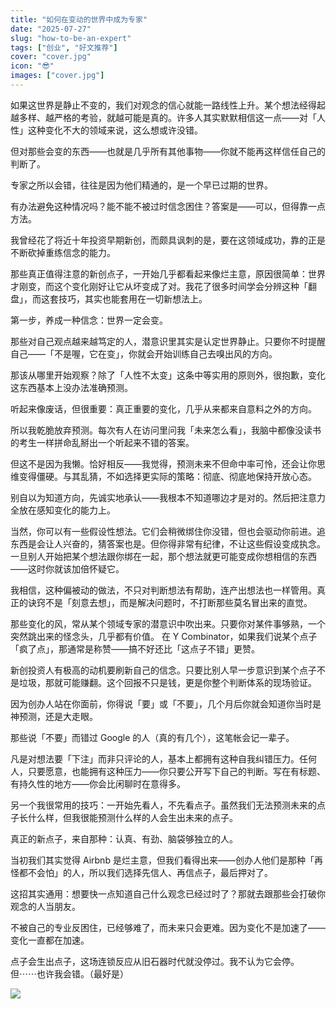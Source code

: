 ```yaml
---
title: "如何在变动的世界中成为专家"
date: "2025-07-27"
slug: "how-to-be-an-expert"
tags: ["创业", "好文推荐"]
cover: "cover.jpg"
icon: "😎"
images: ["cover.jpg"]
---
```

如果这世界是静止不变的，我们对观念的信心就能一路线性上升。某个想法经得起越多样、越严格的考验，就越可能是真的。许多人其实默默相信这一点——对「人性」这种变化不大的领域来说，这么想或许没错。



但对那些会变的东西——也就是几乎所有其他事物——你就不能再这样信任自己的判断了。



专家之所以会错，往往是因为他们精通的，是一个早已过期的世界。



有办法避免这种情况吗？能不能不被过时信念困住？答案是——可以，但得靠一点方法。



我曾经花了将近十年投资早期新创，而颇具讽刺的是，要在这领域成功，靠的正是不断砍掉重练信念的能力。



那些真正值得注意的新创点子，一开始几乎都看起来像烂主意，原因很简单：世界才刚变，而这个变化刚好让它从坏变成了对。我花了很多时间学会分辨这种「翻盘」，而这套技巧，其实也能套用在一切新想法上。



第一步，养成一种信念：世界一定会变。



那些对自己观点越来越笃定的人，潜意识里其实是认定世界静止。只要你不时提醒自己——「不是喔，它在变」，你就会开始训练自己去嗅出风的方向。



那该从哪里开始观察？除了「人性不太变」这条中等实用的原则外，很抱歉，变化这东西基本上没办法准确预测。



听起来像废话，但很重要：真正重要的变化，几乎从来都来自意料之外的方向。



所以我乾脆放弃预测。每次有人在访问里问我「未来怎么看」，我脑中都像没读书的考生一样拼命乱掰出一个听起来不错的答案。



但这不是因为我懒。恰好相反——我觉得，预测未来不但命中率可怜，还会让你思维变得僵硬。与其乱猜，不如选择更实际的策略：彻底、彻底地保持开放心态。



别自以为知道方向，先诚实地承认——我根本不知道哪边才是对的。然后把注意力全放在感知变化的能力上。



当然，你可以有一些假设性想法。它们会稍微绑住你没错，但也会驱动你前进。追东西是会让人兴奋的，猜答案也是。但你得非常有纪律，不让这些假设变成执念。
一旦别人开始把某个想法跟你绑在一起，那个想法就更可能变成你想相信的东西——这时你就该加倍怀疑它。



我相信，这种偏被动的做法，不只对判断想法有帮助，连产出想法也一样管用。真正的诀窍不是「刻意去想」，而是解决问题时，不打断那些莫名冒出来的直觉。



那些变化的风，常从某个领域专家的潜意识中吹出来。只要你对某件事够熟，一个突然跳出来的怪念头，几乎都有价值。
在 Y Combinator，如果我们说某个点子「疯了点」，那通常是称赞——搞不好还比「这点子不错」更赞。



新创投资人有极高的动机要刷新自己的信念。只要比别人早一步意识到某个点子不是垃圾，那就可能赚翻。这个回报不只是钱，更是你整个判断体系的现场验证。



因为创办人站在你面前，你得说「要」或「不要」，几个月后你就会知道你当时是神预测，还是大走眼。



那些说「不要」而错过 Google 的人（真的有几个），这笔帐会记一辈子。



凡是对想法要「下注」而非只评论的人，基本上都拥有这种自我纠错压力。任何人，只要愿意，也能拥有这种压力——你只要公开写下自己的判断。写在有标题、有持久性的地方——你会比闲聊时在意得多。



另一个我很常用的技巧：一开始先看人，不先看点子。虽然我们无法预测未来的点子长什么样，但我很能预测什么样的人会生出未来的点子。



真正的新点子，来自那种：认真、有劲、脑袋够独立的人。



当初我们其实觉得 Airbnb 是烂主意，但我们看得出来——创办人他们是那种「再怪都不会怕」的人，所以我们选择先信人、再信点子，最后押对了。



这招其实通用：想要快一点知道自己什么观念已经过时了？那就去跟那些会打破你观念的人当朋友。



不被自己的专业反困住，已经够难了，而未来只会更难。因为变化不是加速了——变化一直都在加速。



点子会生出点子，这场连锁反应从旧石器时代就没停过。我不认为它会停。
但⋯⋯也许我会错。（最好是）




![](https://prod-files-secure.s3.us-west-2.amazonaws.com/112d0858-5090-4d34-a606-b75eb8d65fd2/46476355-9cf3-4e99-9b7a-3531bc426380/1000202064.png?X-Amz-Algorithm=AWS4-HMAC-SHA256&X-Amz-Content-Sha256=UNSIGNED-PAYLOAD&X-Amz-Credential=ASIAZI2LB46674DD5DQQ%2F20250728%2Fus-west-2%2Fs3%2Faws4_request&X-Amz-Date=20250728T123801Z&X-Amz-Expires=3600&X-Amz-Security-Token=IQoJb3JpZ2luX2VjEGQaCXVzLXdlc3QtMiJIMEYCIQDZ6kc5Y2w1Zow9CxLwBmMZYJ7fAyYD1Vjnx%2BZe%2FRBRqQIhAODk3o4F7hdx6HXb%2FubbE5f35q5t9IclybA8bVjN3ZkDKogECIz%2F%2F%2F%2F%2F%2F%2F%2F%2F%2FwEQABoMNjM3NDIzMTgzODA1IgwvF2pVGi%2F9DAbze1Aq3AOLh0tdGdyf0ZetWTXZgIK07kvEdWqhTE%2BjS8hFiD3Vl6OGrDhfS7Ek%2FPjO18%2BcSfHZA4BMlGiz9dlDVeqlbteBRJ%2Ba11JH1TKIwzSY8Es%2FyqQVGb7%2FUr%2Brv8sgMMiCp2yJ8T2as%2BqHZK%2FrEQzgcvMBpa8dh8jPfmxRZjXqy0wnmEGt5hBkYW1866JPhRL0Wm2I%2BBdNFUzONF%2B%2BvwwdzACrT2JfZ7D7Ex8GYaWlmS%2FCyD7N%2FcvdyLIjo%2Bv4yAWqK7vSKS8AIM4wKGZTqOWriQahVNdRW%2BTiftnb%2BRC7FbVn5TFfPmny99WNBevrpc0SHMeNXuTh9w%2BXJnzlS2eCG%2BIyYk3dkHuc%2FdMvtoPxuKlOLRpcvoI2lafDovF0iMnWK8j67J0MGIvBhkMcbnTID%2BOlj56EDKHZ6ustABci35l1PEXMbZ59j2fNn3sP%2F6wfIw%2BMfVe1pZv5dGdE3uX4aTNVEH4Z9QGIk%2Fl7lSE3BRZl7aNMm4SudB5FKpO6fj1kghbG5kQrLsADKIK4U0QraC2DvIiSZ5jvO1V6cKMvz0mqUCfHz0tlp6lGNWRjPYSuV3T%2F44ht1FgS7OsJAvutlYaCus92WsOw6DjV9U1RxX%2BCpFdASE8df0zRD7C6sTC1vZ3EBjqkAWWCOikHbjAixF3Eg2WGH9UkDeUMfXzzuRY%2BKmsqXSTGBObxy0DnseXBgBbhVAmXmBqscBTTIvOf9UWCDwUkDaAE5WURfAiaLpXI%2Fy%2BO31WZTofsiLSBjy1WoCkPy1V9xFAzVC7LIKKbPbc7OcHBdcK92UfLIJUtKdxWOmgEKnDuNy896xY261rNz8fGj453iMEyU8XvsVScwSz8xJMWouYQqw%2BW&X-Amz-Signature=8adadc30cc917081bbbc77b5c1bc26d5b258b99e6737fe96ab7b87b1df4c3238&X-Amz-SignedHeaders=host&x-amz-checksum-mode=ENABLED&x-id=GetObject)

